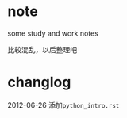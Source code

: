 note
====

some study and work notes

比较混乱，以后整理吧


changlog
===========

2012-06-26
添加`python_intro.rst`
